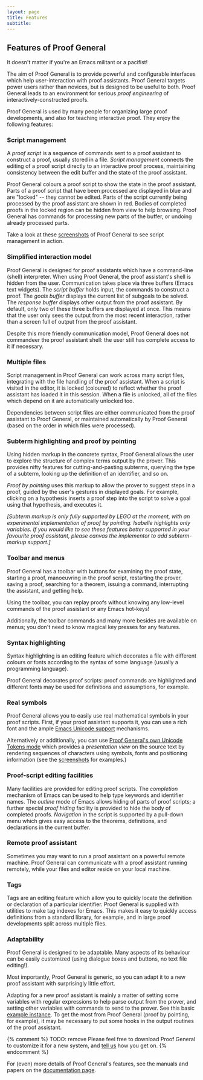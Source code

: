```yaml
---
layout: page
title: Features
subtitle:
---
```


## Features of Proof General

It doesn't matter if you're an Emacs militant or a pacifist!

The aim of Proof General is to provide powerful and configurable
interfaces which help user-interaction with proof assistants. Proof
General targets power users rather than novices, but is designed to be
useful to both. Proof General leads to an environment for serious *proof
engineering* of interactively-constructed proofs.

Proof General is used by many people for organizing large proof
developments, and also for teaching interactive proof. They enjoy the
following features:

### Script management

A *proof script* is a sequence of commands sent to a proof assistant to
construct a proof, usually stored in a file. *Script management*
connects the editing of a proof script directly to an interactive proof
process, maintaining consistency between the edit buffer and the state
of the proof assistant.

Proof General colours a proof script to show the state in the proof
assistant. Parts of a proof script that have been processed are
displayed in blue and are "locked" -- they cannot be edited. Parts of
the script currently being processed by the proof assistant are shown in
red. Bodies of completed proofs in the locked region can be hidden from
view to help browsing. Proof General has commands for processing new
parts of the buffer, or undoing already processed parts.

Take a look at these [screenshots](/screenshots) of Proof General to see
script management in action.

### Simplified interaction model

Proof General is designed for proof assistants which have a command-line
(shell) interpreter. When using Proof General, the proof assistant's
shell is hidden from the user. Communication takes place via three
buffers (Emacs text widgets). The *script buffer* holds input, the
commands to construct a proof. The *goals buffer* displays the current
list of subgoals to be solved. The *response buffer* displays other
output from the proof assistant. By default, only two of these three
buffers are displayed at once. This means that the user only sees the
output from the most recent interaction, rather than a screen full of
output from the proof assistant.

Despite this more friendly communication model, Proof General does not
commandeer the proof assistant shell: the user still has complete access
to it if necessary.

### Multiple files

Script management in Proof General can work across many script files,
integrating with the file handling of the proof assistant. When a script
is visited in the editor, it is locked (coloured) to reflect whether the
proof assistant has loaded it in this session. When a file is unlocked,
all of the files which depend on it are automatically unlocked too.

Dependencies between script files are either communicated from the proof
assistant to Proof General, or maintained automatically by Proof General
(based on the order in which files were processed).

### Subterm highlighting and proof by pointing

Using hidden markup in the concrete syntax, Proof General allows the
user to explore the structure of complex terms output by the prover.
This provides nifty features for cutting-and-pasting subterms, querying
the type of a subterm, looking up the definition of an identifier, and
so on.

*Proof by pointing* uses this markup to allow the prover to suggest
steps in a proof, guided by the user's gestures in displayed goals. For
example, clicking on a hypothesis inserts a proof step into the script
to solve a goal using that hypothesis, and executes it.

*\[Subterm markup is only fully supported by LEGO at the moment, with an
experimental implementation of proof by pointing. Isabelle highlights
only variables. If you would like to see these features better supported
in your favourite proof assistant, please canvas the implementor to add
subterm-markup support.\]*

### Toolbar and menus

Proof General has a toolbar with buttons for examining the proof state,
starting a proof, manoeuvring in the proof script, restarting the
prover, saving a proof, searching for a theorem, issuing a command,
interrupting the assistant, and getting help.

Using the toolbar, you can replay proofs without knowing any low-level
commands of the proof assistant or any Emacs hot-keys!

Additionally, the toolbar commands and many more besides are available
on menus; you don't need to know magical key presses for any features.

### Syntax highlighting

Syntax highlighting is an editing feature which decorates a file with
different colours or fonts according to the syntax of some language
(usually a programming language).

Proof General decorates proof scripts: proof commands are highlighted
and different fonts may be used for definitions and assumptions, for
example.

### Real symbols

Proof General allows you to easily use real mathematical symbols in your
proof scripts. First, if your proof assistant supports it, you can use a
rich font and the ample [Emacs Unicode
support](http://www.emacswiki.org/emacs/UnicodeEncoding) mechanisms.

Alternatively or additionally, you can use [Proof General's own Unicode
Tokens mode](http://proofgeneral.inf.ed.ac.uk/components#unicodetokens)
which provides a *presentation view*
on the source text by rendering sequences of characters using
symbols, fonts and positioning information (see the
[screenshots](/screenshots) for examples.)

### Proof-script editing facilities

Many facilities are provided for editing proof scripts. The *completion*
mechanism of Emacs can be used to help type keywords and identifier
names. The *outline* mode of Emacs allows hiding of parts of proof
scripts; a further special *proof hiding* facility is provided to hide
the body of completed proofs. *Navigation* in the script is supported by
a pull-down menu which gives easy access to the theorems, definitions,
and declarations in the current buffer.

### Remote proof assistant

Sometimes you may want to run a proof assistant on a powerful remote
machine. Proof General can communicate with a proof assistant running
remotely, while your files and editor reside on your local machine.

### Tags

Tags are an editing feature which allow you to quickly locate the
definition or declaration of a particular identifier. Proof General is
supplied with utilities to make tag indexes for Emacs. This makes it
easy to quickly access definitions from a standard library, for example,
and in large proof developments split across multiple files.

### Adaptability

Proof General is designed to be adaptable. Many aspects of its behaviour
can be easily customized (using dialogue boxes and buttons, no text file
editing!).

Most importantly, Proof General is generic, so you can adapt it to a new
proof assistant with surprisingly little effort.

Adapting for a new proof assistant is mainly a matter of setting some
variables with regular expressions to help parse output from the prover,
and setting other variables with commands to send to the prover. See
this basic [example instance](https://github.com/ProofGeneral/PG/blob/master/obsolete/demoisa/demoisa-easy.el).
To get the most from Proof General (proof by pointing, for example), it
may be necessary to put some hooks in the output routines of the proof
assistant.

{% comment %} TODO: remove
Please feel free to download Proof General to customize it for a new
system, and [tell us](/feedback) how you get on.
{% endcomment %}

For (even) more details of Proof General's features, see the manuals and
papers on the [documentation page](/doc).

